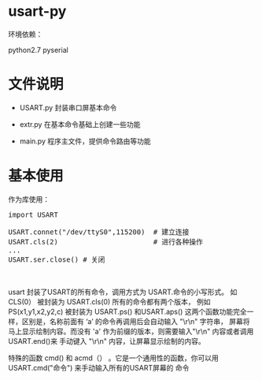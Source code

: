 usart-py
========

环境依赖：

   python2.7
   pyserial



文件说明
=============

* USART.py 封装串口屏基本命令

* extr.py 在基本命令基础上创建一些功能

* main.py 程序主文件，提供命令路由等功能

基本使用
=================

作为库使用：
<pre>
import USART

USART.connet("/dev/ttyS0",115200)  # 建立连接
USART.cls(2)                       # 进行各种操作
...
USART.ser.close() # 关闭


</pre>

 usart 封装了USART的所有命令，调用方式为 USART.命令的小写形式。
 如 CLS(0） 被封装为 USART.cls(0) 
 所有的命令都有两个版本，  例如PS(x1,y1,x2,y2,c) 被封装为 USART.ps() 和USART.aps()
 这两个函数功能完全一样，区别是，名称前面有 ‘a’ 的命令再调用后会自动输入 "\r\n" 字符串，
 屏幕将马上显示绘制内容。而没有 'a' 作为前缀的版本，则需要输入"\r\n" 内容或者调用 USART.end()来
 手动键入 "\r\n" 内容，让屏幕显示绘制的内容。

 特殊的函数 cmd() 和 acmd（） 。它是一个通用性的函数，你可以用USART.cmd("命令") 来手动输入所有的USART屏幕的
 命令


